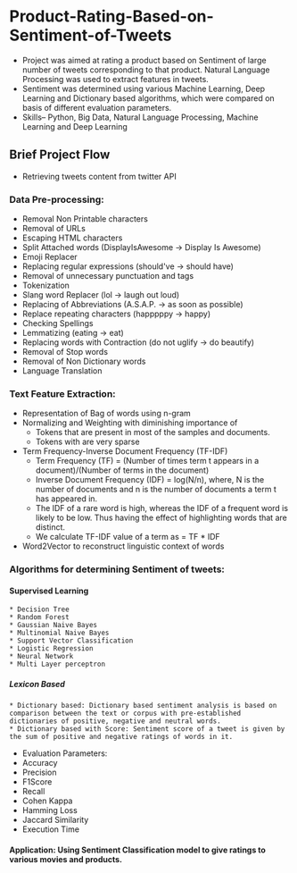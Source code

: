 # Product-Rating-Based-on-Sentiment-of-Tweets

* Project was aimed at rating a product based on Sentiment of large number of tweets corresponding to that product. Natural Language Processing was used to extract features in tweets.
* Sentiment was determined using various Machine Learning, Deep Learning and Dictionary based algorithms, which were compared on basis of different evaluation parameters.
* Skills– Python, Big Data, Natural Language Processing, Machine Learning and Deep Learning

## Brief Project Flow

* Retrieving tweets content from twitter API
### Data Pre-processing:
  * Removal Non Printable characters
  * Removal of URLs
  * Escaping HTML characters
  * Split Attached words (DisplayIsAwesome -> Display Is Awesome)
  * Emoji Replacer
  * Replacing regular expressions (should've -> should have)
  * Removal of unnecessary punctuation and tags
  * Tokenization
  * Slang word Replacer (lol -> laugh out loud)
  * Replacing of Abbreviations (A.S.A.P. -> as soon as possible)
  * Replace repeating characters (happpppy -> happy)
  * Checking Spellings
  * Lemmatizing (eating -> eat)
  * Replacing words with Contraction (do not uglify -> do beautify)
  * Removal of Stop words
  * Removal of Non Dictionary words
  * Language Translation
### Text Feature Extraction:
  * Representation of Bag of words using n-gram
  * Normalizing and Weighting with diminishing importance of
    * Tokens that are present in most of the samples and documents.
    * Tokens with are very sparse
  * Term Frequency-Inverse Document Frequency (TF-IDF)
    * Term Frequency (TF) = (Number of times term t appears in a document)/(Number of terms in the document)
    * Inverse Document Frequency (IDF) = log(N/n), where, N is the number of documents and n is the number of documents a term t has appeared in.
    * The IDF of a rare word is high, whereas the IDF of a frequent word is likely to be low. Thus having the effect of highlighting words that are distinct.
    * We calculate TF-IDF value of a term as = TF * IDF
  * Word2Vector to reconstruct linguistic context of words
  
### Algorithms for determining Sentiment of tweets:
  #### Supervised Learning 
    * Decision Tree
    * Random Forest
    * Gaussian Naive Bayes
    * Multinomial Naive Bayes
    * Support Vector Classification
    * Logistic Regression
    * Neural Network
    * Multi Layer perceptron
  ##### Lexicon Based
    * Dictionary based: Dictionary based sentiment analysis is based on comparison between the text or corpus with pre-established dictionaries of positive, negative and neutral words.
    * Dictionary based with Score: Sentiment score of a tweet is given by the sum of positive and negative ratings of words in it.
 * Evaluation Parameters:
  * Accuracy
  * Precision
  * F1Score
  * Recall
  * Cohen Kappa
  * Hamming Loss
  * Jaccard Similarity
  * Execution Time
#### Application: Using Sentiment Classification model to give ratings to various movies and products.











